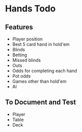 # Hands Todo

## Features

* Player position
* Best 5 card hand in hold'em
* Blinds
* Betting
* Missed blinds
* Outs
* Odds for completing each hand
* Pot odds
* Games other than hold'em
* AI

## To Document and Test

* Player
* Table
* Deck
